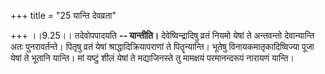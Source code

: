 +++
title = "25 यान्ति देवव्रता"

+++
।।9.25।। तदेवोपपादयति **-- यान्तीति।** देवेष्विन्द्रादिषु व्रतं नियमो
येषां ते अन्तवन्तो देवान्यान्ति अतः पुनरावर्तन्ते। पितृषु व्रतं येषां
श्राद्धादिक्रियापराणां ते पितॄन्यान्ति। भूतेषु विनायकमातृकादिष्विज्या
पूजा येषां ते भूतानि यान्ति। मां यष्टुं शीलं येषां ते मद्याजिनस्ते तु
मामक्षयं परमानन्दरूपं नारायणं यान्ति।
